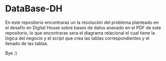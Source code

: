 # DataBase-DH

En este repositorio encontraras un la resolución del problema planteado en el desafío en Digital House sobre bases de datos anexado en el PDF de este repositorio, lo que encontraras sera el diagrama relacional el cual tiene la lógica del negocio y el script que crea las tablas correspondientes y el llenado de las tablas.

Bye :)